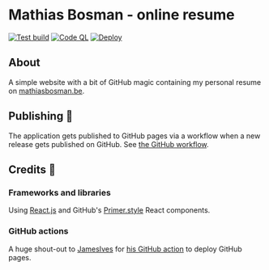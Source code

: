 # Mathias Bosman - online resume

[![Test build](https://github.com/mathiasbosman/mathiasbosman.github.io/actions/workflows/test.yml/badge.svg)](https://github.com/mathiasbosman/mathiasbosman.github.io/actions/workflows/test.yml)
[![Code QL](https://github.com/mathiasbosman/mathiasbosman.github.io/actions/workflows/code-ql.yml/badge.svg)](https://github.com/mathiasbosman/mathiasbosman.github.io/actions/workflows/code-ql.yml)
[![Deploy](https://github.com/mathiasbosman/mathiasbosman.github.io/actions/workflows/deploy.yml/badge.svg)](https://github.com/mathiasbosman/mathiasbosman.github.io/actions/workflows/deploy.yml)
## About

A simple website with a bit of GitHub magic containing my personal resume
on [mathiasbosman.be][link_mathiasbosman_be].

## Publishing 🚀

The application gets published to GitHub pages via a workflow when a new release gets published on
GitHub. See [the GitHub workflow][link_publish_workflow].

## Credits 🔔

### Frameworks and libraries

Using [React.js][link_react_js] and GitHub's [Primer.style][link_primer_style] React components.

### GitHub actions
A huge shout-out to [JamesIves][link_james_ives] for [his GitHub action][link_github_action] to
deploy GitHub pages.


[link_mathiasbosman_be]:http://mathiasbosman.be

[link_publish_workflow]:.github/workflows/deploy.yml

[link_react_js]:https://reactjs.org/

[link_primer_style]:https://primer.style/

[link_james_ives]:https://github.com/JamesIves

[link_github_action]:https://github.com/JamesIves/github-pages-deploy-action